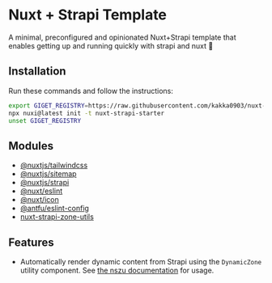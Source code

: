 # Nuxt + Strapi Template

A minimal, preconfigured and opinionated Nuxt+Strapi template that enables getting up and running quickly with strapi and nuxt 🚀

## Installation

Run these commands and follow the instructions:

```bash
export GIGET_REGISTRY=https://raw.githubusercontent.com/kakka0903/nuxt-strapi-template/main
npx nuxi@latest init -t nuxt-strapi-starter
unset GIGET_REGISTRY
```

## Modules

- [@nuxtjs/tailwindcss](https://github.com/nuxt-modules/tailwindcss)
- [@nuxtjs/sitemap](https://github.com/nuxt-modules/sitemap)
- [@nuxtjs/strapi](https://github.com/nuxt-modules/strapi)
- [@nuxt/eslint](https://github.com/nuxt/eslint)
- [@nuxt/icon](https://github.com/nuxt/icon)
- [@antfu/eslint-config](https://github.com/antfu/eslint-config)
- [nuxt-strapi-zone-utils](https://github.com/kasperjha/nuxt-strapi-zone-utils)

## Features

- Automatically render dynamic content from Strapi using the `DynamicZone` utility component. See [the nszu documentation](https://github.com/kasperjha/nuxt-strapi-zone-utils) for usage.
